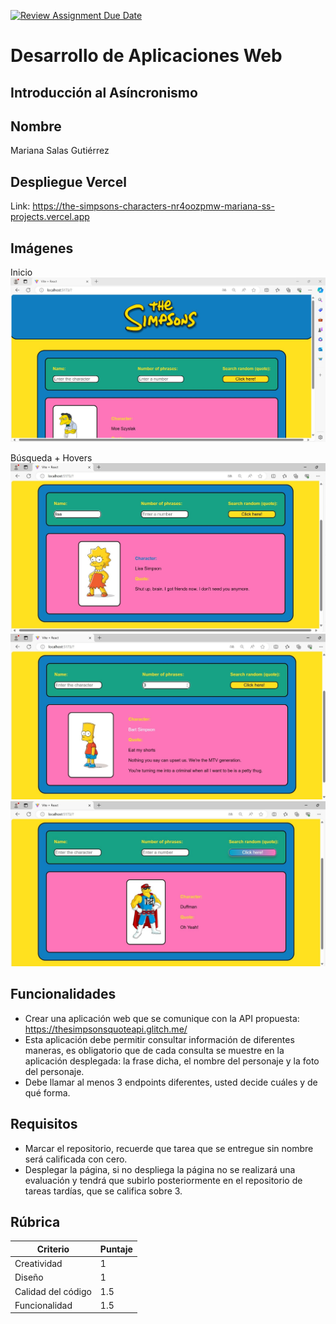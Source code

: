 [![Review Assignment Due Date](https://classroom.github.com/assets/deadline-readme-button-24ddc0f5d75046c5622901739e7c5dd533143b0c8e959d652212380cedb1ea36.svg)](https://classroom.github.com/a/1XHYS1Dk)
# Desarrollo de Aplicaciones Web
## Introducción al Asíncronismo

## Nombre

Mariana Salas Gutiérrez

## Despliegue Vercel

Link: https://the-simpsons-characters-nr4oozpmw-mariana-ss-projects.vercel.app

## Imágenes

Inicio
![Vista inicio](./my-react-app/src/assets/start.jpg)

Búsqueda + Hovers
![Vista búsqueda por nombre](./my-react-app/src/assets/search-name.jpg)
![Vista búsqueda por número de frases](./my-react-app/src/assets/search-number.jpg)
![Vista búsqueda por frase](./my-react-app/src/assets/search-quote.jpg)

## Funcionalidades

- Crear una aplicación web que se comunique con la API propuesta: https://thesimpsonsquoteapi.glitch.me/
- Esta aplicación debe permitir consultar información de diferentes maneras, es obligatorio que de cada consulta se muestre en la aplicación desplegada: la frase dicha, el nombre del personaje y la foto del personaje.
- Debe llamar al menos 3 endpoints diferentes, usted decide cuáles y de qué forma.


## Requisitos

- Marcar el repositorio, recuerde que tarea que se entregue sin nombre será calificada con cero.
- Desplegar la página, si no despliega la página no se realizará una evaluación y tendrá que subirlo posteriormente en el repositorio de tareas tardías, que se califica sobre 3.


## Rúbrica

| Criterio           | Puntaje |
|--------------------|---------|
| Creatividad        | 1       |
| Diseño             | 1       |
| Calidad del código     | 1.5     |
| Funcionalidad      | 1.5      |

